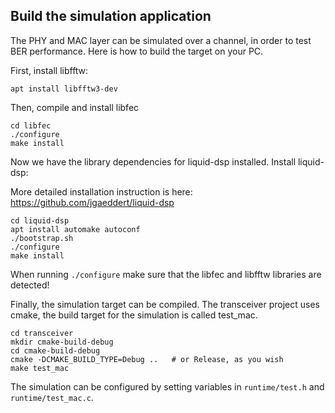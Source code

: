 ## Build the simulation application

The PHY and MAC layer can be simulated over a channel, in order to test BER performance. Here is 
how to build the target on your PC.

First, install libfftw:

`apt install libfftw3-dev`

Then, compile and install libfec

```
cd libfec
./configure
make install
```

Now we have the library dependencies for liquid-dsp installed. Install liquid-dsp:

More detailed installation instruction is here: https://github.com/jgaeddert/liquid-dsp

```
cd liquid-dsp
apt install automake autoconf
./bootstrap.sh
./configure
make install
```
When running `./configure` make sure that the libfec and libfftw libraries are detected!

Finally, the simulation target can be compiled. The transceiver project uses cmake, the build target
for the simulation is called test_mac.

```
cd transceiver
mkdir cmake-build-debug
cd cmake-build-debug
cmake -DCMAKE_BUILD_TYPE=Debug ..   # or Release, as you wish
make test_mac
```

The simulation can be configured by setting variables in `runtime/test.h` and `runtime/test_mac.c`.
